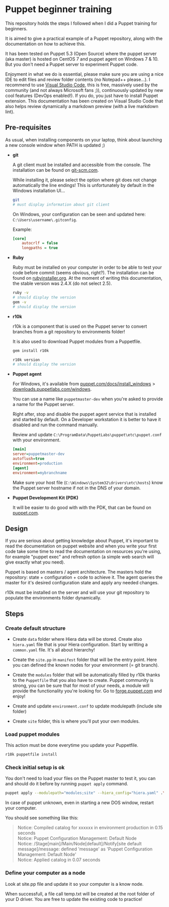 # Puppet beginner training

This repository holds the steps I followed when I did a Puppet training for beginners.

It is aimed to give a practical example of a Puppet repository, along with the documentation on how to achieve this.

It has been tested on Puppet 5.3 (Open Source) where the puppet server (aka master) is hosted on CentOS 7 and puppet agent on Windows 7 & 10. But you don't need a Puppet server to experiment Puppet code.

Enjoyment in what we do is essential, please make sure you are using a nice IDE to edit files and review folder contents (no Notepad++ please...). I recommend to use [Visual Studio Code](https://code.visualstudio.com/), this is free, massively used by the community (and not always Microsoft fans ;)), continuously updated by new cool features (DevOps enabled!). If you do, you just have to install Puppet extension. This documentation has been created on Visual Studio Code that also helps review dynamically a markdown preview (with a live markdown lint).

## Pre-requisites

As usual, when installing components on your laptop, think about launching a new console window when PATH is updated ;)

- **git**

    A git client must be installed and accessible from the console. The installation can be found on [git-scm.com](https://git-scm.com/).

    While installing it, please select the option where git does not change automatically the line endings! This is unfortunately by default in the Windows installation UI...

    ```bash
    git
    # must display information about git client
    ```

    On Windows, your configuration can be seen and updated here: `C:\Users\username\.gitconfig`.

    Example:

    ```ini
    [core]
        autocrlf = false
        longpaths = true
    ```

- **Ruby**

    Ruby must be installed on your computer in order to be able to test your code before commit (seems obvious, right?). The installation can be found on [rubyinstaller.org](https://rubyinstaller.org/downloads/). At the moment of writing this documentation, the stable version was 2.4.X (do not select 2.5).

    ```bash
    ruby -v
    # should display the version
    gem -v
    # should display the version
    ```

- **r10k**

    r10k is a component that is used on the Puppet server to convert branches from a git repository to environments folder!

    It is also used to download Puppet modules from a Puppetfile.

    ```bash
    gem install r10k
    ```

    ```bash
    r10k version
    # should display the version
    ```

- **Puppet agent**

    For Windows, it's available from [puppet.com/docs/install_windows](https://puppet.com/docs/puppet/5.3/install_windows.html) > [downloads.puppetlabs.com/windows](https://downloads.puppetlabs.com/windows/puppet5/).

    You can use a name like `puppetmaster-dev` when you're asked to provide a name for the Puppet server.

    Right after, stop and disable the puppet agent service that is installed and started by default. On a Developer workstation it is better to have it disabled and run the command manually.

    Review and update `C:\ProgramData\PuppetLabs\puppet\etc\puppet.conf` with your environment.

    ```ini
    [main]
    server=puppetmaster-dev
    autoflush=true
    environment=production
    [agent]
    environment=mybranchname
    ```

    Make sure your host file (`C:\Windows\System32\drivers\etc\hosts`) know the Puppet server hostname if not in the DNS of your domain.

- **Puppet Development Kit (PDK)**

    It will be easier to do good with with the PDK, that can be found on [puppet.com](https://puppet.com/download-puppet-development-kit).

## Design

If you are serious about getting knowledge about Puppet, it's important to read the documentation on puppet website and when you write your first code take some time to read the documentation on resources you're using, for example "puppet exec" and refresh option (a simple web search will give exactly what you need).

Puppet is based on masters / agent architecture. The masters hold the repository: state + configuration + code to achieve it. The agent queries the master for it's desired configuration state and apply any needed changes.

r10k must be installed on the server and will use your git repository to populate the environments folder dynamically.

## Steps

### Create default structure

- Create `data` folder where Hiera data will be stored. Create also `hiera.yaml` file that is your Hiera configuration. Start by writting a `common.yaml` file. It's all about hierarchy!

- Create the `site.pp` in `manifest` folder that will be the entry point. Here you can defined the known nodes for your environment (= git branch).

- Create the `modules` folder that will be automatically filled by r10k thanks to the `Puppetfile` that you also have to create. Puppet community is strong, you can be sure that for most of your needs, a module will provide the functionality you're looking for. Go to [forge.puppet.com](https://forge.puppet.com/) and enjoy!

- Create and update `environment.conf` to update modulepath (include site folder)

- Create `site` folder, this is where you'll put your own modules.

### Load puppet modules

This action must be done everytime you update your Puppetfile.

```bash
r10k puppetfile install
```

### Check initial setup is ok

You don't need to load your files on the Puppet master to test it, you can and should do it before by running `puppet apply` command.

```bash
puppet apply --modulepath="modules;site" --hiera_config="hiera.yaml" .\manifests\site.pp
```

In case of puppet unknown, even in starting a new DOS window, restart your computer.

You should see something like this:

> Notice: Compiled catalog for xxxxxx in environment production in 0.15 seconds  
> Notice: Puppet Configuration Management: Default Node  
> Notice: /Stage[main]/Main/Node[default]/Notify[site default message]/message: defined 'message' as 'Puppet Configuration Management: Default Node'  
> Notice: Applied catalog in 0.07 seconds

### Define your computer as a node

Look at site.pp file and update it so your computer is a know node.

When successfull, a file call temp.txt will be created at the root folder of your D driver.
You are free to update the existing code to practice!
